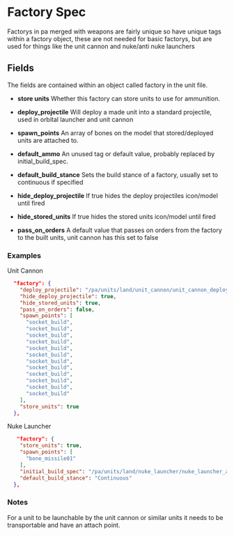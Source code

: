 # Factory Spec

Factorys in pa merged with weapons are fairly unique so have unique tags within a factory object, these are not needed for basic factorys, but are used for things like the unit cannon and nuke/anti nuke launchers


## Fields

The fields are contained within an object called factory in the unit file.


- **store units** Whether this factory can store units to use for ammunition.

- **deploy_projectile** Will deploy a made unit into a standard projectile, used in orbital launcher and unit cannon

- **spawn_points** An array of bones on the model that stored/deployed units are attached to.

- **default_ammo** An unused tag or default value, probably replaced by initial_build_spec.

- **default_build_stance** Sets the build stance of a factory, usually set to continuous if specified

- **hide_deploy_projectile** If true hides the deploy projectiles icon/model until fired

- **hide_stored_units**  If true hides the stored units icon/model until fired

- **pass_on_orders** A default value that passes on orders from the factory to the built units, unit cannon has this set to false

### Examples

Unit Cannon
```json
  "factory": {
    "deploy_projectile": "/pa/units/land/unit_cannon/unit_cannon_deploy.json",
    "hide_deploy_projectile": true,
    "hide_stored_units": true,
    "pass_on_orders": false,
    "spawn_points": [
      "socket_build",
      "socket_build",
      "socket_build",
      "socket_build",
      "socket_build",
      "socket_build",
      "socket_build",
      "socket_build",
      "socket_build",
      "socket_build",
      "socket_build",
      "socket_build"
    ],
    "store_units": true
  },
```
Nuke Launcher
```json
   "factory": {
    "store_units": true,
    "spawn_points": [
      "bone_missile01"
    ],
    "initial_build_spec": "/pa/units/land/nuke_launcher/nuke_launcher_ammo.json",
    "default_build_stance": "Continuous"
  },
```

### Notes
For a unit to be launchable by the unit cannon or similar units it needs to be transportable and have an attach point.
